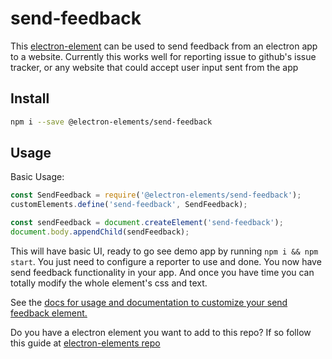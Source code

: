 # send-feedback

This [electron-element](https://github.com/electron-elements/electron-elements#electron-elements) can be used to 
send feedback from an electron app to a website. Currently this works well for reporting 
issue to github's issue tracker, or any website that could accept user input sent from the app

## Install

```bash
npm i --save @electron-elements/send-feedback
```

## Usage

Basic Usage:
```javascript
const SendFeedback = require('@electron-elements/send-feedback');
customElements.define('send-feedback', SendFeedback);

const sendFeedback = document.createElement('send-feedback');
document.body.appendChild(sendFeedback);
```

This will have basic UI, ready to go see demo app by running `npm i && npm start`. 
You just need to configure a reporter to use and done. You now have send feedback 
functionality in your app. And once you have time you can totally modify the whole element's
css and text.

See the [docs for usage and documentation to customize your send feedback element.](/docs)

Do you have a electron element you want to add to this repo? 
If so follow this guide at [electron-elements repo](https://github.com/electron-elements/electron-elements/blob/master/guides/moving-repo-into-org.md)
